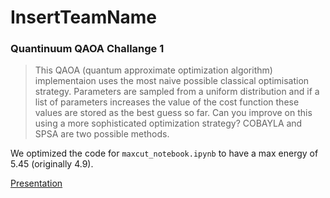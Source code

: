 # InsertTeamName

### Quantinuum QAOA Challange 1
> This QAOA (quantum approximate optimization algorithm) implementaion uses the most naive possible classical optimisation strategy. Parameters are sampled from a uniform distribution and if a list of parameters increases the value of the cost function these values are stored as the best guess so far. Can you improve on this using a more sophisticated optimization strategy? COBAYLA and SPSA are two possible methods.

We optimized the code for `maxcut_notebook.ipynb` to have a max energy of 5.45 (originally 4.9).

[Presentation](https://docs.google.com/presentation/d/1fsOol0NpJGDIoOYtIftI68TNxrQ3CTpgLMtFwuzip2Q/edit?usp=sharing)
